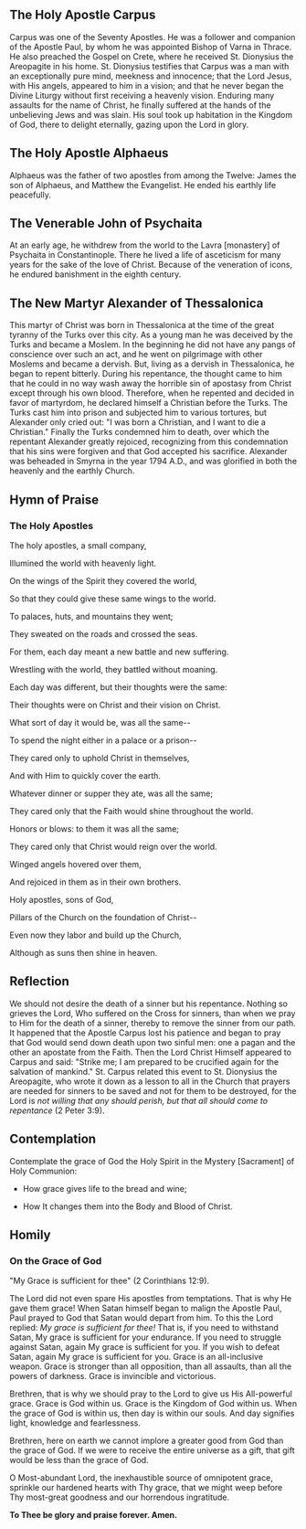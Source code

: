 ## The Holy Apostle Carpus

Carpus was one of the Seventy Apostles. He was a follower and companion of the Apostle Paul, by whom he was appointed Bishop of Varna in Thrace. He also preached the Gospel on Crete, where he received St. Dionysius the Areopagite in his home. St. Dionysius testifies that Carpus was a man with an exceptionally pure mind, meekness and innocence; that the Lord Jesus, with His angels, appeared to him in a vision; and that he never began the Divine Liturgy without first receiving a heavenly vision. Enduring many assaults for the name of Christ, he finally suffered at the hands of the unbelieving Jews and was slain. His soul took up habitation in the Kingdom of God, there to delight eternally, gazing upon the Lord in glory.


## The Holy Apostle Alphaeus

Alphaeus was the father of two apostles from among the Twelve: James the son of Alphaeus, and Matthew the Evangelist. He ended his earthly life peacefully.


## The Venerable John of Psychaita

At an early age, he withdrew from the world to the Lavra [monastery] of Psychaita in Constantinople. There he lived a life of asceticism for many years for the sake of the love of Christ. Because of the veneration of icons, he endured banishment in the eighth century.


## The New Martyr Alexander of Thessalonica

This martyr of Christ was born in Thessalonica at the time of the great tyranny of the Turks over this city. As a young man he was deceived by the Turks and became a Moslem. In the beginning he did not have any pangs of conscience over such an act, and he went on pilgrimage with other Moslems and became a dervish. But, living as a dervish in Thessalonica, he began to repent bitterly. During his repentance, the thought came to him that he could in no way wash away the horrible sin of apostasy from Christ except through his own blood. Therefore, when he repented and decided in favor of martyrdom, he declared himself a Christian before the Turks. The Turks cast him into prison and subjected him to various tortures, but Alexander only cried out: "I was born a Christian, and I want to die a Christian." Finally the Turks condemned him to death, over which the repentant Alexander greatly rejoiced, recognizing from this condemnation that his sins were forgiven and that God accepted his sacrifice. Alexander was beheaded in Smyrna in the year 1794 A.D., and was glorified in both the heavenly and the earthly Church.


## Hymn of Praise

### The Holy Apostles

The holy apostles, a small company, 

Illumined the world with heavenly light. 

On the wings of the Spirit they covered the world, 

So that they could give these same wings to the world. 

To palaces, huts, and mountains they went; 

They sweated on the roads and crossed the seas. 

For them, each day meant a new battle and new suffering. 

Wrestling with the world, they battled without moaning. 

Each day was different, but their thoughts were the same: 

Their thoughts were on Christ and their vision on Christ. 

What sort of day it would be, was all the same-- 

To spend the night either in a palace or a prison-- 

They cared only to uphold Christ in themselves, 

And with Him to quickly cover the earth. 

Whatever dinner or supper they ate, was all the same; 

They cared only that the Faith would shine throughout the world. 

Honors or blows: to them it was all the same; 

They cared only that Christ would reign over the world. 

Winged angels hovered over them, 

And rejoiced in them as in their own brothers. 

Holy apostles, sons of God, 

Pillars of the Church on the foundation of Christ-- 

Even now they labor and build up the Church, 

Although as suns then shine in heaven.


## Reflection

We should not desire the death of a sinner but his repentance. Nothing so grieves the Lord, Who suffered on the Cross for sinners, than when we pray to Him for the death of a sinner, thereby to remove the sinner from our path. It happened that the Apostle Carpus lost his patience and began to pray that God would send down death upon two sinful men: one a pagan and the other an apostate from the Faith. Then the Lord Christ Himself appeared to Carpus and said: "Strike me; I am prepared to be crucified again for the salvation of mankind." St. Carpus related this event to St. Dionysius the Areopagite, who wrote it down as a lesson to all in the Church that prayers are needed for sinners to be saved and not for them to be destroyed, for the Lord is *not willing that any should perish, but that all should come to repentance* (2 Peter 3:9).


## Contemplation

Contemplate the grace of God the Holy Spirit in the Mystery [Sacrament] of Holy Communion:

- How grace gives life to the bread and wine;

- How It changes them into the Body and Blood of Christ.


## Homily

### On the Grace of God

"My Grace is sufficient for thee" (2 Corinthians 12:9).

The Lord did not even spare His apostles from temptations. That is why He gave them grace! When Satan himself began to malign the Apostle Paul, Paul prayed to God that Satan would depart from him. To this the Lord replied: *My grace is sufficient for thee!* That is, if you need to withstand Satan, My grace is sufficient for your endurance. If you need to struggle against Satan, again My grace is sufficient for you. If you wish to defeat Satan, again My grace is sufficient for you. Grace is an all-inclusive weapon. Grace is stronger than all opposition, than all assaults, than all the powers of darkness. Grace is invincible and victorious.

Brethren, that is why we should pray to the Lord to give us His All-powerful grace. Grace is God within us. Grace is the Kingdom of God within us. When the grace of God is within us, then day is within our souls. And day signifies light, knowledge and fearlessness.

Brethren, here on earth we cannot implore a greater good from God than the grace of God. If we were to receive the entire universe as a gift, that gift would be less than the grace of God.

O Most-abundant Lord, the inexhaustible source of omnipotent grace, sprinkle our hardened hearts with Thy grace, that we might weep before Thy most-great goodness and our horrendous ingratitude.

**To Thee be glory and praise forever. Amen.**
